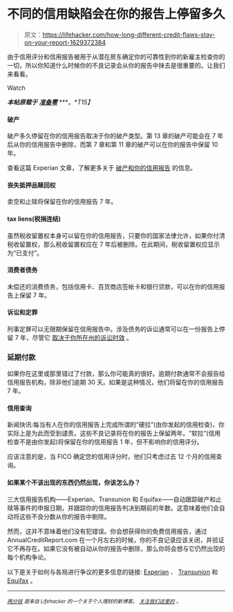 # 不同的信用缺陷会在你的报告上停留多久

> 原文：<https://lifehacker.com/how-long-different-credit-flaws-stay-on-your-report-1629372384>

由于信用评分和信用报告被用于从潜在房东确定你的可靠性到你的新雇主检查你的一切，所以你知道什么时候你的不良记录会从你的报告中抹去是很重要的。让我们来看看。

Watch

***本帖原载于*** [***准备零***](http://blog.readyforzero.com/how-long-does-a-bad-mark-stay-on-your-credit-report/) ***。**T15】*

#### 破产

破产多久停留在你的信用报告取决于你的破产类型。第 13 章的破产可能会在 7 年后从你的信用报告中删除，而第 7 章和第 11 章的破产可以在你的报告中保留 10 年。

查看这篇 Experian 文章，了解更多关于 [破产和你的信用报告](http://www.experian.com/credit-advice/topic-bankruptcy.html) 的信息。

#### 丧失抵押品赎回权

卖空和止赎将保留在你的信用报告 7 年。

#### tax liens(税捐连结)

虽然税收留置权本身可以留在你的信用报告，只要你的国家法律允许，如果你付清税收留置权，那么税收留置权应在 7 年后被删除。在此期间，税收留置权应显示为“已支付”。

#### 消费者债务

未偿还的消费债务，包括信用卡、百货商店签帐卡和银行贷款，可以在你的信用报告上保留 7 年。

#### 诉讼和定罪

刑事定罪可以无限期保留在信用报告中。涉及债务的诉讼通常可以在一份报告上停留 7 年，尽管它 [取决于你所在州的诉讼时效](http://blog.readyforzero.com/what-is-the-statute-of-limitations-on-debt/) 。

### 延期付款

如果你在这里或那里错过了付款，那么你可能真的很好。逾期付款通常不会报告给信用报告机构，除非他们逾期 30 天。如果是这种情况，他们将留在你的信用报告 7 年。

#### 信用查询

新闻快讯:每当有人在你的信用报告上完成所谓的“硬拉”(由你发起的信用检查)，你实际上是为此而受到谴责。这些不良记录将在你的报告上保留两年。“软拉”(信用检查不是由你发起)将保留在你的信用报告 1 年，但不影响你的信用评分。

应该注意的是，当 FICO 确定您的信用评分时，他们只考虑过去 12 个月的信用查询。

#### 如果某个不该出现的东西仍然出现，你该怎么办？

三大信用报告机构——Experian、Transunion 和 Equifax——自动跟踪破产和止赎等事件的申报日期，并跟踪你的信用报告判决到期前的年数。这意味着他们会自动将这些不良分数从你的报告中剔除。

然而，这并不意味着他们没有犯错误。你会想获得你的免费信用报告，通过 AnnualCreditReport.com 在一个月左右的时候，你的不良记录应该关闭，并验证它不再存在。如果它没有被自动从你的报告中删除，那么你将会想与它仍然出现的每个机构争论。

以下是关于如何与各局进行争议的更多信息的链接: [Experian](http://www.experian.com/disputes/main.html) 、 [Transunion](http://www.transunion.com/personal-credit/credit-disputes/credit-disputes.page) 和 [Equifax](https://www.ai.equifax.com/CreditInvestigation/home.action) 。

* * *

[*<small>两分钱</small>*](http://twocents.lifehacker.com/) *<small>是来自 Lifehacker 的一个关于个人理财的新博客。</small>* [*<small>关注我们这里的</small>*](https://twitter.com/TwoCentsLH) <small>*。*</small>